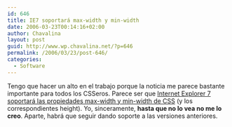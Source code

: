 ```yaml
---
id: 646
title: IE7 soportará max-width y min-width
date: 2006-03-23T00:14:16+02:00
author: Chavalina
layout: post
guid: http://www.wp.chavalina.net/?p=646
permalink: /2006/03/23/post-646/
categories:
  - Software
---
```

Tengo que hacer un alto en el trabajo porque la noticia me parece bastante importante para todos los CSSeros. Parece ser que <a href="http://www.dustindiaz.com/min-max-fixed-in-ie7/" target="_blank">Internet Explorer 7 soportar&aacute; las propiedades max-width y min-width de CSS</a> (y los correspondientes height). Yo, sinceramente, **hasta que no lo vea no me lo creo**. Aparte, habr&aacute; que seguir dando soporte a las versiones anteriores.